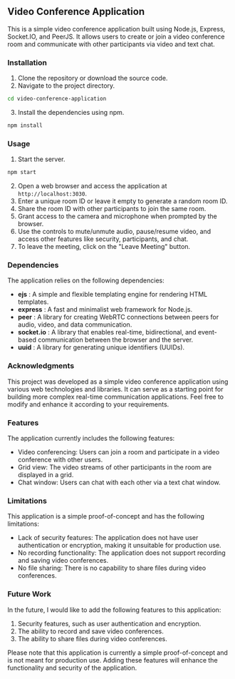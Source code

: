 ## Video Conference Application

This is a simple video conference application built using Node.js, Express, Socket.IO, and PeerJS. It allows users to create or join a video conference room and communicate with other participants via video and text chat.

### Installation

1. Clone the repository or download the source code.
2. Navigate to the project directory.

```bash
cd video-conference-application
```

3. Install the dependencies using npm.

```bash
npm install
```

### Usage

1. Start the server.

```bash
npm start
```

2. Open a web browser and access the application at `http://localhost:3030`.
3. Enter a unique room ID or leave it empty to generate a random room ID.
4. Share the room ID with other participants to join the same room.
5. Grant access to the camera and microphone when prompted by the browser.
6. Use the controls to mute/unmute audio, pause/resume video, and access other features like security, participants, and chat.
7. To leave the meeting, click on the "Leave Meeting" button.

### Dependencies

The application relies on the following dependencies:

- **ejs** : A simple and flexible templating engine for rendering HTML templates.
- **express** : A fast and minimalist web framework for Node.js.
- **peer** : A library for creating WebRTC connections between peers for audio, video, and data communication.
- **socket.io** : A library that enables real-time, bidirectional, and event-based communication between the browser and the server.
- **uuid** : A library for generating unique identifiers (UUIDs).

### Acknowledgments

This project was developed as a simple video conference application using various web technologies and libraries. It can serve as a starting point for building more complex real-time communication applications. Feel free to modify and enhance it according to your requirements.

### Features

The application currently includes the following features:

- Video conferencing: Users can join a room and participate in a video conference with other users.
- Grid view: The video streams of other participants in the room are displayed in a grid.
- Chat window: Users can chat with each other via a text chat window.

### Limitations

This application is a simple proof-of-concept and has the following limitations:

- Lack of security features: The application does not have user authentication or encryption, making it unsuitable for production use.
- No recording functionality: The application does not support recording and saving video conferences.
- No file sharing: There is no capability to share files during video conferences.

### Future Work

In the future, I would like to add the following features to this application:

1. Security features, such as user authentication and encryption.
2. The ability to record and save video conferences.
3. The ability to share files during video conferences.

Please note that this application is currently a simple proof-of-concept and is not meant for production use. Adding these features will enhance the functionality and security of the application.
